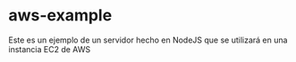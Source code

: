 # aws-example
Este es un ejemplo de un servidor hecho en NodeJS que se utilizará en una instancia EC2 de AWS
